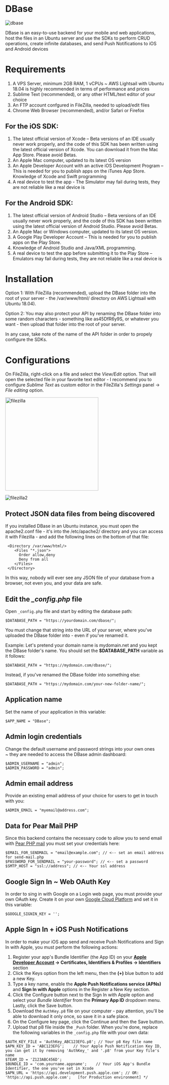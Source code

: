 # DBase

![dbase](https://user-images.githubusercontent.com/39766031/148632406-a8728f39-bd14-4dcf-930b-f74d7e1e1f94.png)

DBase is an easy-to-use backend for your mobile and web applications, host the files in an Ubuntu server and use the SDKs to perform CRUD operations, create infinite databases, and send Push Notifications to iOS and Android devices


# Requirements
1. A VPS Server, minimum 2GB RAM, 1 vCPUs ~ AWS Lightsail with Ubuntu 18.04 is highly recommended in terms of performance and prices
2. Sublime Text (recommended), or any other HTML/text editor of your choice
3. An FTP account confgured in FileZilla, needed to upload/edit files
4. Chrome Web Browser (recommended), and/or Safari or Firefox

## For the iOS SDK:
1. The latest official version of Xcode – Beta versions of an IDE usually never work properly, and the code of this SDK has been written using the latest official version of Xcode. You can download it from the Mac App Store. Please avoid Betas.
2. An Apple Mac computer, updated to its latest OS version
3. An Apple Developer Account with an active iOS Development Program – This is needed for you to publish apps on the iTunes App Store.
Knowledge of Xcode and Swift programming
4. A real device to test the app - The Simulator may fail during tests, they are not reliable like a real device is

## For the Android SDK:
1. The latest official version of Android Studio – Beta versions of an IDE usually never work properly, and the code of this SDK has been written using the latest official version of Android Studio. Please avoid Betas.
2. An Apple Mac or Windows computer, updated to its latest OS version.
3. A Google Play Developer Account – This is needed for you to publish apps on the Play Store.
4. Knowledge of Android Studio and Java/XML programming.
5. A real device to test the app before submitting it to the Play Store – Emulators may fail during tests, they are not reliable like a real device is


# Installation
Option 1:
With FileZilla (recommended), upload the DBase folder into the root of your server - the /var/www/html/ directory on AWS Lightsail with Ubuntu 18.04).

Option 2:
You may also protect your API by renaming the DBase folder into some random characters - something like as45DfR6y9S, or whatever you want - then upload that folder into the root of your server.

In any case, take note of the name of the API folder in order to propely configure the SDKs.


# Configurations

On FileZilla, right-click on a file and select the *View/Edit* option. That will open the selected file in your favorite text editor - I recommend you to configure *Sublime Text* as custom editor in the FileZilla's *Settings* panel -> *File editing* option.

<img width="294" alt="filezilla" src="https://user-images.githubusercontent.com/39766031/148562212-356e932e-b8c8-4b05-8a6a-b20539d0a925.png">

![filezilla2](https://user-images.githubusercontent.com/39766031/148562373-6a8dc164-256b-466f-bedf-467eeb720a34.png)


## Protect JSON data files from being discovered

If you installed DBase in an Ubuntu instance, you must open the apache2.conf file - it's into the /etc/apache2/ directory and you can access it with Filezilla - and add the following lines on the bottom of that file:

```
 <Directory /var/www/html/>
    <Files "*.json">
      Order allow,deny
      Deny from all
    </Files>
 </Directory>
```

In this way, nobody will ever see any JSON file of your database from a browser, not even you, and your data are safe.


## Edit the *_config.php* file

Open `_config.php` file and start by editing the database path:

``` $DATABASE_PATH = "https://yourdomain.com/dbase/"; ```

You must change that string into the URL of your server, where you've uploaded the DBase folder into - even if you've renamed it.
 
Example: Let's pretend your domain name is mydomain.net and you kept the DBase folder's name. You should set the **$DATABASE_PATH** variable as it follows:

``` $DATABASE_PATH = "https://mydomain.com/dbase/"; ```

Instead, if you've renamed the DBase folder into something else:

``` $DATABASE_PATH = "https://mydomain.com/your-new-folder-name/"; ```


## Application name
Set the name of your application in this variable:

``` $APP_NAME = "DBase"; ```

## Admin login credentials
Change the default username and password strings into your own ones ~ they are needed to access the DBase admin dashboard:
```
$ADMIN_USERNAME = "admin";
$ADMIN_PASSWORD = "admin";
```

## Admin email address
Provide an existing email address of your choice for users to get in touch with you:

``` $ADMIN_EMAIL = "myemail@address.com"; ```

## Data for Pear Mail PHP
Since this backend contains the necessary code to allow you to send email with [Pear PHP mail](https://pear.php.net/package/Mail/) you must set your credentials here:

```
$EMAIL_FOR_SENDMAIL = "email@example.com"; // <-- set an email address for send-mail.php
$PASSWORD_FOR_SENDMAIL = "your-password"; // <-- set a password
$SMTP_HOST = "ssl://address"; // <-- Your ssl address
```

## Google Sign In ~ Web OAuth Key

In order to sing in with Google on a Login web page, you must provide your own OAuth key.
Create it on your own [Google Cloud Platform](https://console.cloud.google.com/apis/credentials) and set it in this variable:

``` $GOOGLE_SIGNIN_KEY = ''; ```

## Apple Sign In + iOS Push Notifications
In order to make your iOS app send and receive Push Notifications and Sign In with Apple, you must perform the following actions:
1. Register your app's Bundle Identifier (the App ID) on your **[Apple Developer Account](https://developer.apple.com/account/) -> Certificates, Identifiers & Profiles -> Identifiers** section
2. Click the Keys option from the left menu, then the **(+)** blue button to add a new Key.
3. Type a key name, enable the **Apple Push Notifications service (APNs)** and **Sign In with Apple** options in the Register a New Key section.
4. Click the Configure button next to the Sign In with Apple option and select your *Bundle Identifier* from the **Primary App ID** dropdown menu. Lastly, click the Save button.
5. Download the `AuthKey.p8` file on your computer - pay attention, you'll be able to download it only once, so save it in a safe place.
6. On the Configure key page, click the Continue and then the Save button.
7. Upload that p8 file inside the `_Push` folder.
When you're done, replace the following variables in the `_config.php` file with your own data:

```
$AUTH_KEY_FILE = 'AuthKey_ABC123EFG.p8'; // Your p8 Key file name
$APN_KEY_ID = 'ABC123EFG';    // Your Apple Push Notification Key ID, you can get it by removing 'AuthKey_' and '.p8' from your Key file's name
$TEAM_ID = 'Z123ABC456D';   
$BUNDLE_ID = 'com.yourname.appname';    // Your iOS App's Bundle Identifier, the one you've set in Xcode
$APN_URL = 'https://api.development.push.apple.com'; // OR: 'https://api.push.apple.com';   [for Production environment] */
```

